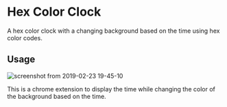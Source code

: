 # Hex Color Clock
A hex color clock with a changing background based on the time using hex color codes.

## Usage

![screenshot from 2019-02-23 19-45-10](https://user-images.githubusercontent.com/18035227/53290400-ae00dd80-37a3-11e9-94f4-c933ae330771.png)

This is a chrome extension to display the time while changing the color of the background based on the time. 

